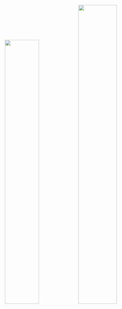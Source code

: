 <p align="center">
<img width="47%" src="https://github-readme-stats.vercel.app/api?username=xiuqhou&show_icons=true&theme=tokyonight&border_radius=15">
<img width="50%" src="https://streak-stats.demolab.com?user=xiuqhou&theme=blueberry-duo&border_radius=15&background=1A1B27">
</p>
